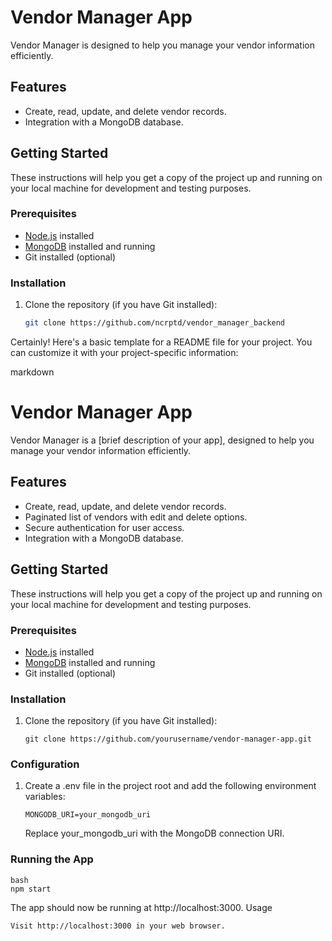 # Vendor Manager App

Vendor Manager is designed to help you manage your vendor information efficiently.

## Features

- Create, read, update, and delete vendor records.
- Integration with a MongoDB database.

## Getting Started

These instructions will help you get a copy of the project up and running on your local machine for development and testing purposes.

### Prerequisites

- [Node.js](https://nodejs.org/) installed
- [MongoDB](https://www.mongodb.com/) installed and running
- Git installed (optional)

### Installation

1. Clone the repository (if you have Git installed):

   ```bash
   git clone https://github.com/ncrptd/vendor_manager_backend

Certainly! Here's a basic template for a README file for your project. You can customize it with your project-specific information:

markdown

# Vendor Manager App

Vendor Manager is a [brief description of your app], designed to help you manage your vendor information efficiently.

## Features

- Create, read, update, and delete vendor records.
- Paginated list of vendors with edit and delete options.
- Secure authentication for user access.
- Integration with a MongoDB database.

## Getting Started

These instructions will help you get a copy of the project up and running on your local machine for development and testing purposes.

### Prerequisites

- [Node.js](https://nodejs.org/) installed
- [MongoDB](https://www.mongodb.com/) installed and running
- Git installed (optional)

### Installation

1. Clone the repository (if you have Git installed):

   ```git clone https://github.com/yourusername/vendor-manager-app.git```

### Configuration

1. Create a .env file in the project root and add the following environment variables:
    ```
    MONGODB_URI=your_mongodb_uri
    ```
     Replace your_mongodb_uri with the MongoDB connection URI.

### Running the App
```
bash
npm start
```

The app should now be running at http://localhost:3000.
Usage

    Visit http://localhost:3000 in your web browser.
